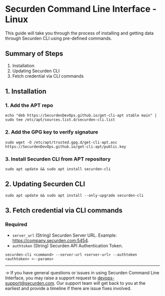# Securden Command Line Interface - Linux

This guide will take you through the process of installing and getting data through Securden CLI using pre-defined commands. 

## Summary of Steps

1. Installation
2. Updating Securden CLI
3. Fetch credential via CLI commands

## 1. Installation

### 1. Add the APT repo

```hcl
echo "deb https://SecurdenDevOps.github.io/get-cli-apt stable main" | sudo tee /etc/apt/sources.list.d/securden-cli.list
```

### 2. Add the GPG key to verify signature

```hcl
sudo wget -O /etc/apt/trusted.gpg.d/get-cli-apt.asc https://SecurdenDevOps.github.io/get-cli-apt/public.key
```

### 3. Install Securden CLI from APT repository

```hcl
sudo apt update && sudo apt install securden-cli
```

## 2. Updating Securden CLI

```hcl
sudo apt update && sudo apt install --only-upgrade securden-cli
```

## 3. Fetch credential via CLI commands

### Required

- `server_url` (String) Securden Server URL. Example: https://company.securden.com:5454.
- `authtoken` (String) Securden API Authentication Token.

```hcl
securden-cli <command> --server-url <server-url> --authtoken <authtoken> <--params> 
```

---
-> If you have general questions or issues in using Securden Command Line Interface, you may raise a support request to devops-support@securden.com. Our support team will get back to you at the earliest and provide a timeline if there are issue fixes involved.